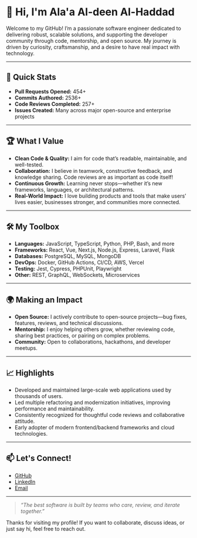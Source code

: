 # 👋 Hi, I'm Ala'a Al-deen Al-Haddad

Welcome to my GitHub! I’m a passionate software engineer dedicated to delivering robust, scalable solutions, and supporting the developer community through code, mentorship, and open source. My journey is driven by curiosity, craftsmanship, and a desire to have real impact with technology.

---

## 🚀 Quick Stats

- **Pull Requests Opened:** 454+
- **Commits Authored:** 2536+
- **Code Reviews Completed:** 257+
- **Issues Created:** Many across major open-source and enterprise projects

---

## 🏆 What I Value

- **Clean Code & Quality:** I aim for code that’s readable, maintainable, and well-tested.
- **Collaboration:** I believe in teamwork, constructive feedback, and knowledge sharing. Code reviews are as important as code itself!
- **Continuous Growth:** Learning never stops—whether it’s new frameworks, languages, or architectural patterns.
- **Real-World Impact:** I love building products and tools that make users’ lives easier, businesses stronger, and communities more connected.

---

## 🛠️ My Toolbox

- **Languages:** JavaScript, TypeScript, Python, PHP, Bash, and more
- **Frameworks:** React, Vue, Next.js, Node.js, Express, Laravel, Flask
- **Databases:** PostgreSQL, MySQL, MongoDB
- **DevOps:** Docker, GitHub Actions, CI/CD, AWS, Vercel
- **Testing:** Jest, Cypress, PHPUnit, Playwright
- **Other:** REST, GraphQL, WebSockets, Microservices

---

## 🌍 Making an Impact

- **Open Source:** I actively contribute to open-source projects—bug fixes, features, reviews, and technical discussions.
- **Mentorship:** I enjoy helping others grow, whether reviewing code, sharing best practices, or pairing on complex problems.
- **Community:** Open to collaborations, hackathons, and developer meetups.

---

## 📈 Highlights

- Developed and maintained large-scale web applications used by thousands of users.
- Led multiple refactoring and modernization initiatives, improving performance and maintainability.
- Consistently recognized for thoughtful code reviews and collaborative attitude.
- Early adopter of modern frontend/backend frameworks and cloud technologies.

---

## 📫 Let's Connect!

- [GitHub](https://github.com/proalaa)
- [LinkedIn](https://www.linkedin.com/in/proalaa) <!-- Update with your actual LinkedIn if available -->
- [Email](mailto:alaa.haddad.dev@gmail.com) <!-- Update with your actual email if you wish -->

---

> _“The best software is built by teams who care, review, and iterate together.”_

Thanks for visiting my profile! If you want to collaborate, discuss ideas, or just say hi, feel free to reach out.
